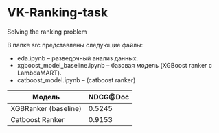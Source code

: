 # VK-Ranking-task
Solving the ranking problem

В папке src представлены следующие файлы:
- eda.ipynb – разведочный анализ данных.
- xgboost_model_baseline.ipynb – базовая модель (XGBoost ranker с LambdaMART).
- catboost_model.ipynb – (catboost ranker)

|       Модель       | NDCG@Doc |
|--------------------|----------|
|XGBRanker (baseline)|  0.5245  |
|Catboost Ranker     |  0.9153  |
